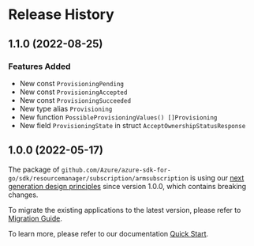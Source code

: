# Release History

## 1.1.0 (2022-08-25)
### Features Added

- New const `ProvisioningPending`
- New const `ProvisioningAccepted`
- New const `ProvisioningSucceeded`
- New type alias `Provisioning`
- New function `PossibleProvisioningValues() []Provisioning`
- New field `ProvisioningState` in struct `AcceptOwnershipStatusResponse`


## 1.0.0 (2022-05-17)

The package of `github.com/Azure/azure-sdk-for-go/sdk/resourcemanager/subscription/armsubscription` is using our [next generation design principles](https://azure.github.io/azure-sdk/general_introduction.html) since version 1.0.0, which contains breaking changes.

To migrate the existing applications to the latest version, please refer to [Migration Guide](https://aka.ms/azsdk/go/mgmt/migration).

To learn more, please refer to our documentation [Quick Start](https://aka.ms/azsdk/go/mgmt).